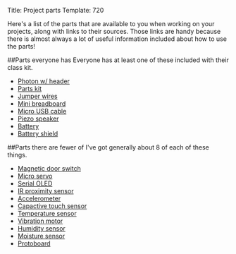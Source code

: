 Title: Project parts
Template: 720

Here's a list of the parts that are available to you when working on
your projects, along with links to their sources. Those links are
handy because there is almost always a lot of useful information
included about how to use the parts!

##Parts everyone has
Everyone has at least one of these included with their class kit.

- [Photon w/ header](https://store.particle.io/?product=particle-photon)
- [Parts kit](https://www.sparkfun.com/products/10003)
- [Jumper wires](http://www.adafruit.com/products/758)
- [Mini breadboard](https://www.sparkfun.com/products/12002)
- [Micro USB cable](https://www.sparkfun.com/products/13244)
- [Piezo speaker](https://www.sparkfun.com/products/7950)
- [Battery](http://www.adafruit.com/products/258)
- [Battery shield](https://www.sparkfun.com/products/13626)

##Parts there are fewer of
I've got generally about 8 of each of these things.

- [Magnetic door switch](https://www.sparkfun.com/products/13247)
- [Micro servo](http://www.adafruit.com/products/169)
- [Serial OLED](https://www.sparkfun.com/products/13003)
- [IR proximity sensor](https://www.sparkfun.com/products/242)
- [Accelerometer](https://www.sparkfun.com/products/12756)
- [Capactive touch sensor](https://www.sparkfun.com/products/9695)
- [Temperature sensor](https://www.sparkfun.com/products/11931)
- [Vibration motor](https://www.sparkfun.com/products/8449)
- [Humidity sensor](https://www.sparkfun.com/products/10167)
- [Moisture sensor](https://www.sparkfun.com/products/13322)
- [Protoboard](https://www.sparkfun.com/products/13268)
